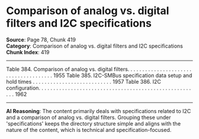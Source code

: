 # Comparison of analog vs. digital filters and I2C specifications

**Source**: Page 78, Chunk 419  
**Category**: Comparison of analog vs. digital filters and I2C specifications  
**Chunk Index**: 419

---

Table 384. Comparison of analog vs. digital filters. . . . . . . . . . . . . . . . . . . . . . . . . . . . . . . . . . . . . . 1955
Table 385. I2C-SMBus specification data setup and hold times . . . . . . . . . . . . . . . . . . . . . . . . . . . 1957
Table 386. I2C configuration. . . . . . . . . . . . . . . . . . . . . . . . . . . . . . . . . . . . . . . . . . . . . . . . . . . . . . . 1962

---

**AI Reasoning**: The content primarily deals with specifications related to I2C and a comparison of analog vs. digital filters. Grouping these under 'specifications' keeps the directory structure simple and aligns with the nature of the content, which is technical and specification-focused.

